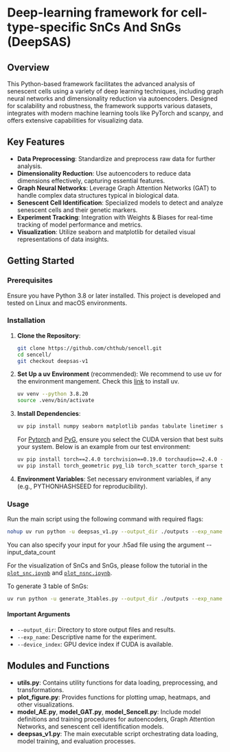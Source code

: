 # Deep-learning framework for cell-type-specific SnCs And SnGs (DeepSAS)

## Overview

This Python-based framework facilitates the advanced analysis of senescent cells using a variety of deep learning techniques, including graph neural networks and dimensionality reduction via autoencoders. Designed for scalability and robustness, the framework supports various datasets, integrates with modern machine learning tools like PyTorch and scanpy, and offers extensive capabilities for visualizing data.


## Key Features

- **Data Preprocessing**: Standardize and preprocess raw data for further analysis.
- **Dimensionality Reduction**: Use autoencoders to reduce data dimensions effectively, capturing essential features.
- **Graph Neural Networks**: Leverage Graph Attention Networks (GAT) to handle complex data structures typical in biological data.
- **Senescent Cell Identification**: Specialized models to detect and analyze senescent cells and their genetic markers.
- **Experiment Tracking**: Integration with Weights & Biases for real-time tracking of model performance and metrics.
- **Visualization**: Utilize seaborn and matplotlib for detailed visual representations of data insights.

## Getting Started

### Prerequisites

Ensure you have Python 3.8 or later installed. This project is developed and tested on Linux and macOS environments.

### Installation

1. **Clone the Repository**:
   ```bash
   git clone https://github.com/chthub/sencell.git
   cd sencell/
   git checkout deepsas-v1
   ```

2. **Set Up a uv Environment** (recommended):
   We recommend to use uv for the environment mangement. Check this [link](https://docs.astral.sh/uv/) to install uv.

   ```bash
   uv venv --python 3.8.20
   source .venv/bin/activate
   ```

4. **Install Dependencies**:
   
   ```bash
   uv pip install numpy seaborn matplotlib pandas tabulate linetimer scikit-learn ipykernel 'scanpy[leiden]' tqdm 
   ```
   For [Pytorch](https://pytorch.org/) and [PyG](https://pytorch-geometric.readthedocs.io/en/latest/install/installation.html),  ensure you select the CUDA version that best suits your system. Below is an example from our test environment:
   ```bash
   uv pip install torch==2.4.0 torchvision==0.19.0 torchaudio==2.4.0 --index-url https://download.pytorch.org/whl/cu121
   uv pip install torch_geometric pyg_lib torch_scatter torch_sparse torch_cluster torch_spline_conv -f https://data.pyg.org/whl/torch-2.4.0+cu121.html 
   ```

4. **Environment Variables**:
   Set necessary environment variables, if any (e.g., PYTHONHASHSEED for reproducibility).

### Usage

Run the main script using the following command with required flags:

```bash
nohup uv run python -u deepsas_v1.py --output_dir ./outputs --exp_name example --device_index 0 --retrain > ./example.log 2>&1 &
```
You can also specify your input for your .h5ad file using the argument --input_data_count

For the visualization of SnCs and SnGs, please follow the tutorial in the [`plot_snc.ipynb`](./plot_snc.ipynb) and [`plot_nsnc.ipynb`](./plot_nsnc.ipynb). 

To generate 3 table of SnGs:
```bash
uv run python -u generate_3tables.py --output_dir ./outputs --exp_name example --device_index 0
```


#### Important Arguments

- `--output_dir`: Directory to store output files and results.
- `--exp_name`: Descriptive name for the experiment.
- `--device_index`: GPU device index if CUDA is available.

## Modules and Functions

- **utils.py**: Contains utility functions for data loading, preprocessing, and transformations.
- **plot_figure.py**: Provides functions for plotting umap, heatmaps, and other visualizations.
- **model_AE.py**, **model_GAT.py**, **model_Sencell.py**: Include model definitions and training procedures for autoencoders, Graph Attention Networks, and senescent cell identification models.
- **deepsas_v1.py**: The main executable script orchestrating data loading, model training, and evaluation processes.

